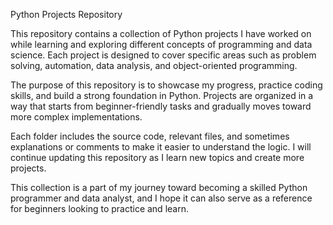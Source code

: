 Python Projects Repository

This repository contains a collection of Python projects I have worked on while learning and exploring different concepts of programming and data science. Each project is designed to cover specific areas such as problem solving, automation, data analysis, and object-oriented programming.

The purpose of this repository is to showcase my progress, practice coding skills, and build a strong foundation in Python. Projects are organized in a way that starts from beginner-friendly tasks and gradually moves toward more complex implementations.

Each folder includes the source code, relevant files, and sometimes explanations or comments to make it easier to understand the logic. I will continue updating this repository as I learn new topics and create more projects.

This collection is a part of my journey toward becoming a skilled Python programmer and data analyst, and I hope it can also serve as a reference for beginners looking to practice and learn.
